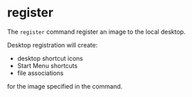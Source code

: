 # register

The `register` command register an image to the local desktop. 

Desktop registration will create: 

- desktop shortcut icons
- Start Menu shortcuts
- file associations

for the image specified in the command. 

